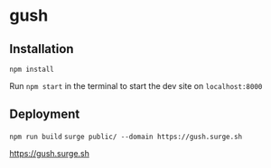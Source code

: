 # gush

## Installation

`npm install`

Run `npm start` in the terminal to start the dev site on `localhost:8000`

## Deployment

`npm run build`
`surge public/ --domain https://gush.surge.sh`

https://gush.surge.sh
